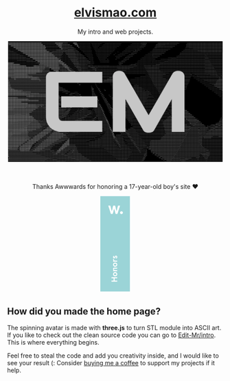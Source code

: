 <div align=center>

# [elvismao.com](https://elvismao.com)

My intro and web projects.

<img width=500 src=src/assets/img/thumbnail.webp style=margin-bottom:2rem>

Thanks Awwwards for honoring a 17-year-old boy's site ❤️

<img src=src/assets/intro/awwwards.svg width=70px>

</div>

## How did you made the home page?

The spinning avatar is made with **three.js** to turn STL module into ASCII art. If you like to check out the clean source code you can go to [Edit-Mr/intro](https://github.com/Edit-Mr/intro/tree/main). This is where everything begins.

Feel free to steal the code and add you creativity inside, and I would like to see your result (: Consider [buying me a coffee](buymeacoffee.com/elvismao) to support my projects if it help.
